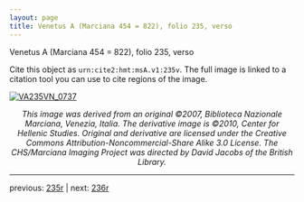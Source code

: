```yaml
---
layout: page
title: Venetus A (Marciana 454 = 822), folio 235, verso
---
```


Venetus A (Marciana 454 = 822), folio 235, verso

Cite this object as `urn:cite2:hmt:msA.v1:235v`.  The full image is linked to a citation tool you can use to cite regions of the image.

[![VA235VN_0737](http://www.homermultitext.org/iipsrv?IIIF=/project/homer/pyramidal/deepzoom/hmt/vaimg/2017a/VA235VN_0737.tif/full/800,/0/default.jpg)](http://www.homermultitext.org/ict2/?urn=urn:cite2:hmt:vaimg.2017a:VA235VN_0737) 

<p style="text-align: center; font-style: italic;">This image was derived from an original ©2007, Biblioteca Nazionale Marciana, Venezia, Italia. The derivative image is ©2010, Center for Hellenic Studies. Original and derivative are licensed under the Creative Commons Attribution-Noncommercial-Share Alike 3.0 License. The CHS/Marciana Imaging Project was directed by David Jacobs of the British Library.</p>

---

previous: [235r](../235r/) | next: [236r](../236r/)
